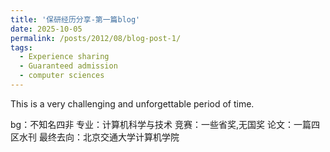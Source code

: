 ```yaml
---
title: '保研经历分享-第一篇blog'
date: 2025-10-05
permalink: /posts/2012/08/blog-post-1/
tags:
  - Experience sharing
  - Guaranteed admission
  - computer sciences
---
```

This is a very challenging and unforgettable period of time.



bg：不知名四非
专业：计算机科学与技术
竞赛：一些省奖,无国奖
论文：一篇四区水刊
最终去向：北京交通大学计算机学院

